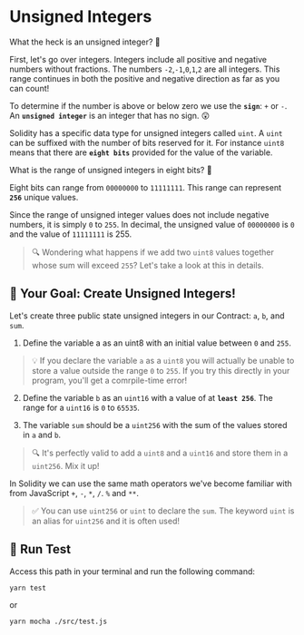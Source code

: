 # Unsigned Integers

What the heck is an unsigned integer? 🤨

First, let's go over integers. Integers include all positive and negative numbers without fractions. The numbers `-2`,`-1`,`0`,`1`,`2` are all integers. This range continues in both the positive and negative direction as far as you can count!

To determine if the number is above or below zero we use the **`sign`**: `+` or `-`. An **`unsigned integer`** is an integer that has no sign. 😲

Solidity has a specific data type for unsigned integers called `uint`. A `uint` can be suffixed with the number of bits reserved for it. For instance `uint8` means that there are **`eight bits`** provided for the value of the variable.

What is the range of unsigned integers in eight bits? 🤔

Eight bits can range from `00000000` to `11111111`. This range can represent **`256`** unique values.

Since the range of unsigned integer values does not include negative numbers, it is simply `0` to `255`. In decimal, the unsigned value of `00000000` is `0` and the value of `11111111` is 255.

> 🔍 Wondering what happens if we add two `uint8` values together whose sum will exceed `255`? Let's take a look at this in details.

## 🏁 Your Goal: Create Unsigned Integers!

Let's create three public state unsigned integers in our Contract: `a`, `b`, and `sum`.

1. Define the variable a as an uint8 with an initial value between `0` and `255`.

> 💡 If you declare the variable `a` as a `uint8` you will actually be unable to store a value outside the range `0` to `255`. If you try this directly in your program, you'll get a comrpile-time error!

2. Define the variable `b` as an `uint16` with a value of at **`least 256`**. The range for a `uint16` is `0` to `65535`.

3. The variable `sum` should be a `uint256` with the sum of the values stored in `a` and `b`.

> 🔍 It's perfectly valid to add a `uint8` and a `uint16` and store them in a `uint256`. Mix it up!

In Solidity we can use the same math operators we've become familiar with from JavaScript `+`, `-`, `*`, `/`. `%` and `**`.

> ✅ You can use `uint256` or `uint` to declare the `sum`. The keyword `uint` is an alias for `uint256` and it is often used!

## 🧪 Run Test

Access this path in your terminal and run the following command:

```bash
yarn test
```

or

```bash
yarn mocha ./src/test.js
```